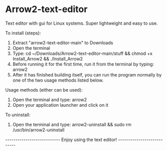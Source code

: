 # Arrow2-text-editor

Text editor with gui for Linux systems. Super lightweight and easy to use.

To install (steps):

1) Extract "arrow2-text-editor-main" to Downloads
2) Open the terminal
3) Type: cd ~/Downloads/Arrow2-text-editor-main/stuff && chmod +x Install_Arrow2 && ./Install_Arrow2
4) Before running it for the first time, run it from the terminal by typing: arrow2
5) After it has finished building itself, you can run the program normally by one of the two usage methods listed below.

Usage methods (either can be used):

1) Open the terminal and type: arrow2
2) Open your application launcher and click on it

To uninstall:

1) Open the terminal and type: arrow2-uninstall && sudo rm /usr/bin/arrow2-uninstall

--------------------------- Enjoy using the text editor! ---------------------------
